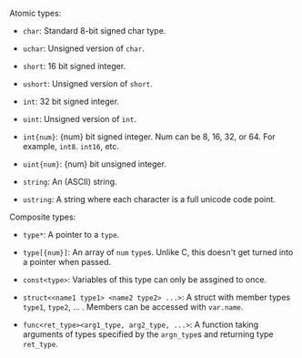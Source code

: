 Atomic types:
- `char`:
  Standard 8-bit signed char type.

- `uchar`:
  Unsigned version of `char`.

- `short`:
  16 bit signed integer.

- `ushort`:
  Unsigned version of `short`.

- `int`:
  32 bit signed integer.

- `uint`:
  Unsigned version of `int`.

- `int{num}`:
  {num} bit signed integer. Num can be 8, 16, 32, or 64. For example, `int8`. `int16`, etc.

- `uint{num}`:
  {num} bit unsigned integer.

- `string`:
  An (ASCII) string.

- `ustring`:
  A string where each character is a full unicode code point.

Composite types:
- `type*`:
  A pointer to a `type`.

- `type[{num}]`:
  An array of `num` `type`s. Unlike C, this doesn't get turned into a pointer when passed.

- `const<type>`:
  Variables of this type can only be assgined to once.

- `struct<<name1 type1> <name2 type2> ...>`:
  A struct with member types `type1`, `type2`, ... . Members can be accessed with `var.name`.

- `func<ret_type><arg1_type, arg2_type, ...>`:
  A function taking arguments of types specified by the `argn_type`s and returning type `ret_type`.
